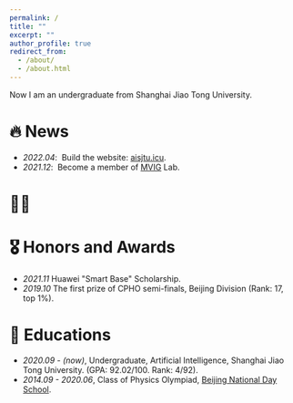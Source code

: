 ```yaml
---
permalink: /
title: ""
excerpt: ""
author_profile: true
redirect_from: 
  - /about/
  - /about.html
---
```


<span class='anchor' id='about-me'></span>

Now I am an undergraduate from Shanghai Jiao Tong University.

# 🔥 News

- *2022.04*: &nbsp;Build the website: [aisjtu.icu](https://www.aisjtu.icu).
- *2021.12*: &nbsp;Become a member of [MVIG](https://www.mvig.org) Lab.

# 👨‍💻

# 🎖 Honors and Awards

- *2021.11* Huawei "Smart Base" Scholarship.
- *2019.10* The first prize of CPHO semi-finals, Beijing Division (Rank: 17, top 1%).

# 📖 Educations
- *2020.09 - (now)*, Undergraduate, Artificial Intelligence, Shanghai Jiao Tong University. (GPA: 92.02/100. Rank: 4/92).
- *2014.09 - 2020.06*, Class of Physics Olympiad, [Beijing National Day School](http://www.bndsedu.com).
